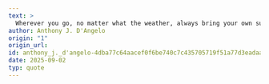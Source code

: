 ```yaml
---
text: >
  Wherever you go, no matter what the weather, always bring your own sunshine.
author: Anthony J. D'Angelo
origin: "1"
origin_url: 
id: anthony_j._d'angelo-4dba77c64aacef0f6be740c7c435705719f51a77d3eadaaafd1baa748cc22170
date: 2025-09-02
typ: quote
---
```

